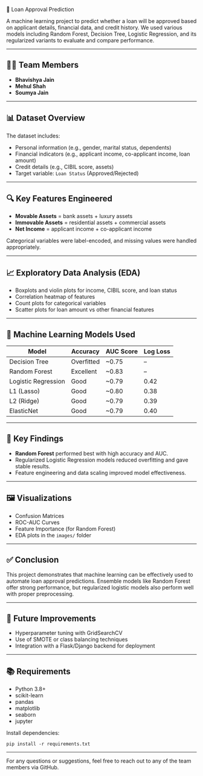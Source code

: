 🏦 Loan Approval Prediction

A machine learning project to predict whether a loan will be approved based on applicant details, financial data, and credit history. We used various models including Random Forest, Decision Tree, Logistic Regression, and its regularized variants to evaluate and compare performance.

---

## 👨‍💻 Team Members

* **Bhavishya Jain**
* **Mehul Shah**
* **Soumya Jain**

---

## 📊 Dataset Overview

The dataset includes:

* Personal information (e.g., gender, marital status, dependents)
* Financial indicators (e.g., applicant income, co-applicant income, loan amount)
* Credit details (e.g., CIBIL score, assets)
* Target variable: `Loan Status` (Approved/Rejected)

---

## 🔍 Key Features Engineered

* **Movable Assets** = bank assets + luxury assets
* **Immovable Assets** = residential assets + commercial assets
* **Net Income** = applicant income + co-applicant income

Categorical variables were label-encoded, and missing values were handled appropriately.

---

## 📈 Exploratory Data Analysis (EDA)

* Boxplots and violin plots for income, CIBIL score, and loan status
* Correlation heatmap of features
* Count plots for categorical variables
* Scatter plots for loan amount vs other financial features

---

## 🤖 Machine Learning Models Used

| Model               | Accuracy   | AUC Score | Log Loss |
| ------------------- | ---------- | --------- | -------- |
| Decision Tree       | Overfitted | \~0.75    | –        |
| Random Forest       | Excellent  | \~0.83    | –        |
| Logistic Regression | Good       | \~0.79    | 0.42     |
| L1 (Lasso)          | Good       | \~0.80    | 0.38     |
| L2 (Ridge)          | Good       | \~0.79    | 0.39     |
| ElasticNet          | Good       | \~0.79    | 0.40     |

---

## 📌 Key Findings

* **Random Forest** performed best with high accuracy and AUC.
* Regularized Logistic Regression models reduced overfitting and gave stable results.
* Feature engineering and data scaling improved model effectiveness.

---

## 🖼️ Visualizations

* Confusion Matrices
* ROC-AUC Curves
* Feature Importance (for Random Forest)
* EDA plots in the `images/` folder

---

## ✅ Conclusion

This project demonstrates that machine learning can be effectively used to automate loan approval predictions. Ensemble models like Random Forest offer strong performance, but regularized logistic models also perform well with proper preprocessing.

---

## 📌 Future Improvements

* Hyperparameter tuning with GridSearchCV
* Use of SMOTE or class balancing techniques
* Integration with a Flask/Django backend for deployment

---

## 📚 Requirements

* Python 3.8+
* scikit-learn
* pandas
* matplotlib
* seaborn
* jupyter

Install dependencies:

```
pip install -r requirements.txt
```

---

For any questions or suggestions, feel free to reach out to any of the team members via GitHub.
